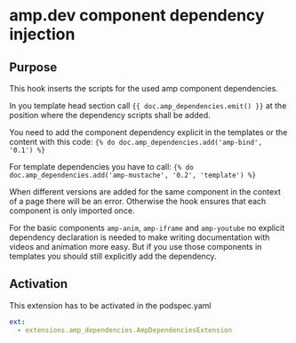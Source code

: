 # amp.dev component dependency injection

## Purpose

This hook inserts the scripts for the used amp component dependencies.

In you template head section call `{{ doc.amp_dependencies.emit() }}`
at the position where the dependency scripts shall be added.

You need to add the component dependency explicit in the templates or the content with this code:
`{% do doc.amp_dependencies.add('amp-bind', '0.1') %}`

For template dependencies you have to call:
`{% do doc.amp_dependencies.add('amp-mustache', '0.2', 'template') %}`

When different versions are added for the same component in the context of a page there will be an error.
Otherwise the hook ensures that each component is only imported once.

For the basic components `amp-anim`, `amp-iframe` and `amp-youtube` no explicit dependency declaration is needed
to make writing documentation with videos and animation more easy.
But if you use those components in templates you should still explicitly add the dependency.

## Activation

This extension has to be activated in the podspec.yaml

```yaml
ext:
  - extensions.amp_dependencies.AmpDependenciesExtension
```
